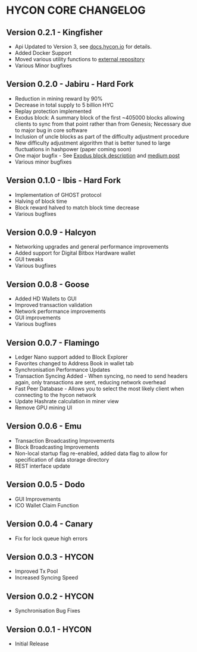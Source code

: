 HYCON CORE CHANGELOG
======
## Version 0.2.1 - Kingfisher
- Api Updated to Version 3, see [docs.hycon.io](https://docs.hycon.io) for details.
- Added Docker Support
- Moved various utility functions to [external repository](https://github.com/Team-Hycon/hyconjs-util) 
- Various Minor bugfixes

## Version 0.2.0 - Jabiru - Hard Fork
- Reduction in mining reward by 90%
- Decrease in total supply to 5 billion HYC
- Replay protection implemented
- Exodus block: A summary block of the first ~405000 blocks allowing clients to sync from that point rather than from Genesis; Necessary due to major bug in core software
- Inclusion of uncle blocks as part of the difficulty adjustment procedure
- New difficulty adjustment algorithm that is better tuned to large fluctuations in hashpower (paper coming soon)
- One major bugfix - See [Exodus block description](https://medium.com/@niallmoore22/the-exodus-block-summarising-the-history-of-the-hycon-blockchain-2ea7b9987167) and [medium post](https://medium.com/@niallmoore22/responsible-disclosure-in-the-age-of-blockchain-e2954cb5c7d5)
- Various minor bugfixes

## Version 0.1.0 - Ibis - Hard Fork
- Implementation of GHOST protocol
- Halving of block time
- Block reward halved to match block time decrease
- Various bugfixes

## Version 0.0.9 - Halcyon
- Networking upgrades and general performance improvements
- Added support for Digital Bitbox Hardware wallet
- GUI tweaks
- Various bugfixes

## Version 0.0.8 - Goose
- Added HD Wallets to GUI
- Improved transaction validation
- Network performance improvements
- GUI improvements
- Various bugfixes

## Version 0.0.7 - Flamingo
- Ledger Nano support added to Block Explorer
- Favorites changed to Address Book in wallet tab
- Synchronisation Performance Updates
- Transaction Syncing Added - When syncing, no need to send headers again, only transactions are sent, reducing network overhead
- Fast Peer Database - Allows you to select the most likely client when connecting to the hycon network
- Update Hashrate calculation in miner view
- Remove GPU mining UI

## Version 0.0.6 - Emu
- Transaction Broadcasting Improvements
- Block Broadcasting Improvements
- Non-local startup flag re-enabled, added data flag to allow for specification of data storage directory
- REST interface update

## Version 0.0.5 - Dodo
- GUI Improvements
- ICO Wallet Claim Function

## Version 0.0.4 - Canary
- Fix for lock queue high errors

## Version 0.0.3 - HYCON
- Improved Tx Pool
- Increased Syncing Speed

## Version 0.0.2 - HYCON
- Synchronisation Bug Fixes

## Version 0.0.1 - HYCON
- Initial Release

